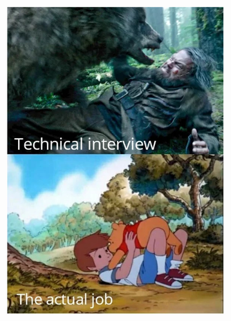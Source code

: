 <img src="https://raw.githubusercontent.com/vadim-bikmetov/interview/main/images/bear.jpg" width="500" alt="Bear">